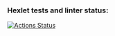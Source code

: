 ### Hexlet tests and linter status:
[![Actions Status](https://github.com/tpl-86/python-project-49/actions/workflows/hexlet-check.yml/badge.svg)](https://github.com/tpl-86/python-project-49/actions)